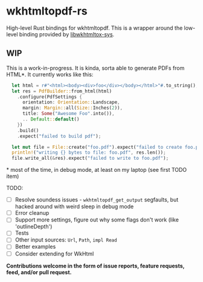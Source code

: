 # wkhtmltopdf-rs
High-level Rust bindings for wkhtmltopdf. This is a wrapper around the low-level binding provided by [libwkhtmltox-sys](https://github.com/anowell/libwkhtmltox-sys).

## WIP

This is a work-in-progress. It is kinda, sorta able to generate PDFs from HTML*. It currently works like this:

```rust
  let html = r#"<html><body><div>foo</div></body></html>"#.to_string();
  let res = PdfBuilder::from_html(html)
    .configure(PdfSettings {
      orientation: Orientation::Landscape,
      margin: Margin::all(Size::Inches(2)),
      title: Some("Awesome Foo".into()),
      .. Default::default()
    })
    .build()
    .expect("failed to build pdf");

  let mut file = File::create("foo.pdf").expect("failed to create foo.pdf");
  println!("writing {} bytes to file: foo.pdf", res.len());
  file.write_all(&res).expect("failed to write to foo.pdf");
```

&ast; most of the time, in debug mode, at least on my laptop (see first TODO item)



TODO:
- [ ] Resolve soundess issues - `wkhtmltopdf_get_output` segfaults, but hacked around with weird sleep in debug mode 
- [ ] Error cleanup
- [ ] Support more settings, figure out why some flags don't work (like 'outlineDepth')
- [ ] Tests
- [ ] Other input sources: `Url`, `Path`, `impl Read`
- [ ] Better examples
- [ ] Consider extending for WkHtml

**Contributions welcome in the form of issue reports, feature requests, feed, and/or pull request.**
